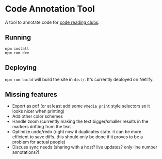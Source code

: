 # Code Annotation Tool

A tool to annotate code for [code reading clubs](https://code-reading.org).

## Running

```shell
npm install
npm run dev
```

## Deploying

`npm run build` will build the site in `dist/`. It's currently deployed on
Netlify.

## Missing features

- Export as pdf (or at least add some `@media print` style selectors so it looks
  nicer when printing)
- Add other color schemes
- Handle zoom (currently making the text bigger/smaller results in the markers
  drifting from the text
- Optimize undo/redo (right now it duplicates state. it can be more efficient to
  save diffs. this should only be done if it proves to be a problem for actual
  people)
- Discuss sync needs (sharing with a host? live updates? only line number
  annotations?)
